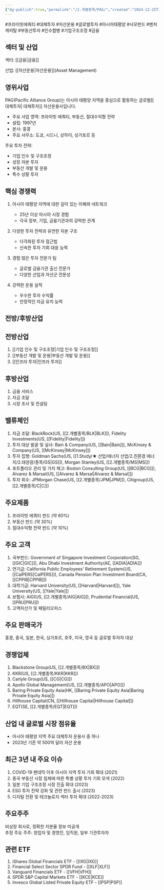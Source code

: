 ```yaml
---
{"dg-publish":true,"permalink":"/2.개별종목/PAG/","created":"2024-12-25T21:16:21.815+09:00","updated":"2025-06-03T20:06:00.591+09:00"}
---
```


#프라이빗에쿼티 #대체투자 #자산운용 #글로벌투자 #아시아태평양 #사모펀드 #벤처캐피탈 #부동산투자 #인수합병 #기업구조조정 #금융

## 섹터 및 산업

섹터: [[금융\|금융]]

산업: [[자산운용\|자산운용]](Asset Management)

## 영위사업

PAG(Pacific Alliance Group)는 아시아 태평양 지역을 중심으로 활동하는 글로벌[[ 대체투자\| 대체투자]] 자산운용사입니다.

- 주요 사업 영역: 프라이빗 에쿼티, 부동산, 절대수익형 전략
- 설립: 1997년
- 본사: 홍콩
- 주요 사무소: 도쿄, 시드니, 상하이, 싱가포르 등

주요 투자 전략:

- 기업 인수 및 구조조정
- 성장 자본 투자
- 부동산 개발 및 운용
- 특수 상황 투자

## 핵심 경쟁력

1. 아시아 태평양 지역에 대한 깊이 있는 이해와 네트워크
    
    - 25년 이상 아시아 시장 경험
    - 각국 정부, 기업, 금융기관과의 강력한 관계
    
2. 다양한 투자 전략과 유연한 자본 구조
    
    - 다각화된 투자 접근법
    - 신속한 투자 기회 대응 능력
    
3. 경험 많은 투자 전문가 팀
    
    - 글로벌 금융기관 출신 전문가
    - 다양한 산업과 자산군 전문성
    
4. 강력한 운용 실적
    
    - 우수한 투자 수익률
    - 안정적인 자금 유치 능력
    

## 전방/후방산업

## 전방산업

1. [[기업 인수 및 구조조정\|기업 인수 및 구조조정]]
2. [[부동산 개발 및 운용\|부동산 개발 및 운용]]
3. [[인프라 투자\|인프라 투자]]

## 후방산업

1. 금융 서비스
2. 자금 조달
3. 시장 조사 및 컨설팅

## 밸류체인

1. 자금 조달: BlackRock(US, [[2.개별종목/BLK\|BLK]]), Fidelity Investments(US, [[Fidelity\|Fidelity]])
2. 투자 대상 발굴 및 실사: Bain & Company(US, [[Bain\|Bain]]), McKinsey & Company(US, [[McKinsey\|McKinsey]])
3. 투자 집행: Goldman Sachs(US, [[1.Study/★ 산업/에너지 산업/2.친환경 에너지/2.태양광/종목/GS\|GS]]), Morgan Stanley(US, [[2.개별종목/MS\|MS]])
4. 포트폴리오 관리 및 가치 제고: Boston Consulting Group(US, [[BCG\|BCG]]), Alvarez & Marsal(US, [[Alvarez & Marsal\|Alvarez & Marsal]])
5. 투자 회수: JPMorgan Chase(US, [[2.개별종목/JPM\|JPM]]), Citigroup(US, [[2.개별종목/C\|C]])

## 주요제품

1. 프라이빗 에쿼티 펀드 (약 60%)
2. 부동산 펀드 (약 30%)
3. 절대수익형 전략 펀드 (약 10%)

## 주요 고객

1. 국부펀드: Government of Singapore Investment Corporation(SG, [[GIC\|GIC]]), Abu Dhabi Investment Authority(AE, [[ADIA\|ADIA]])
2. 연기금: California Public Employees' Retirement System(US, [[CalPERS\|CalPERS]]), Canada Pension Plan Investment Board(CA, [[CPPIB\|CPPIB]])
3. 대학기금: Harvard University(US, [[Harvard\|Harvard]]), Yale University(US, [[Yale\|Yale]])
4. 보험사: AIG(US, [[2.개별종목/AIG\|AIG]]), Prudential Financial(US, [[PRU\|PRU]])
5. 고액자산가 및 패밀리오피스

## 주요 판매국가

홍콩, 중국, 일본, 한국, 싱가포르, 호주, 미국, 영국 등 글로벌 투자자 대상

## 경쟁업체

1. Blackstone Group(US, [[2.개별종목/BX\|BX]])
2. KKR(US, [[2.개별종목/KKR\|KKR]])
3. Carlyle Group(US, [[CG\|CG]])
4. Apollo Global Management(US, [[2.개별종목/APO\|APO]])
5. Baring Private Equity Asia(HK, [[Baring Private Equity Asia\|Baring Private Equity Asia]])
6. Hillhouse Capital(CN, [[Hillhouse Capital\|Hillhouse Capital]])
7. EQT(SE, [[2.개별종목/EQT\|EQT]])

## 산업 내 글로벌 시장 점유율

- 아시아 태평양 지역 주요 대체투자 운용사 중 하나
- 2023년 기준 약 500억 달러 자산 운용

## 최근 3년 내 주요 이슈

1. COVID-19 팬데믹 이후 아시아 지역 투자 기회 확대 (2021)
2. 중국 부동산 시장 침체에 따른 특별 상황 투자 기회 모색 (2022)
3. 일본 기업 구조조정 시장 진출 확대 (2023)
4. ESG 투자 전략 강화 및 관련 펀드 출시 (2023)
5. 디지털 전환 및 테크놀로지 섹터 투자 확대 (2022-2023)

## 주요주주

비상장 회사로, 정확한 지분율 정보 미공개  
추정 주요 주주: 창업자 및 경영진, 임직원, 일부 기관투자자

## 관련 ETF

1. iShares Global Financials ETF - [[IXG\|IXG]]
2. Financial Select Sector SPDR Fund - [[XLF\|XLF]]
3. Vanguard Financials ETF - [[VFH\|VFH]]
4. SPDR S&P Capital Markets ETF - [[KCE\|KCE]]
5. Invesco Global Listed Private Equity ETF - [[PSP\|PSP]]